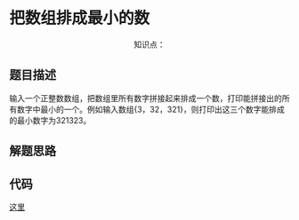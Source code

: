 # 把数组排成最小的数

<center>知识点：</center>


## 题目描述
输入一个正整数数组，把数组里所有数字拼接起来排成一个数，打印能拼接出的所有数字中最小的一个。例如输入数组{3，32，321}，则打印出这三个数字能排成的最小数字为321323。
## 解题思路



## 代码

[这里](../Code/n.py)